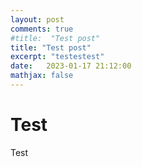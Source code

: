 ```yaml
---
layout: post
comments: true
#title:  "Test post"
title: "Test post"
excerpt: "testestest"
date:   2023-01-17 21:12:00
mathjax: false
---
```


<style>
.post-header h1 {
    font-size: 35px;
}
.post pre,
.post code {
    background-color: #fcfcfc;
    font-size: 13px; /* make code smaller for this post... */
}
</style>

# Test
Test
